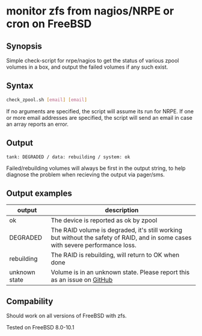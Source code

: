 # monitor zfs from nagios/NRPE or cron on FreeBSD

## Synopsis

Simple check-script for nrpe/nagios to get the status of various zpool volumes in a box, and output the failed volumes if any such exist.

## Syntax

```bash
check_zpool.sh [email] [email]
```

If no arguments are specified, the script will assume its run for NRPE. If one or more email addresses are specified, the script will send an email in case an array reports an error.

## Output

`tank: DEGRADED / data: rebuilding / system: ok`

Failed/rebuilding volumes will always be first in the output string, to help diagnose the problem when recieving the output via pager/sms.

## Output examples

| output | description |
| -- | -- |
| ok | The device is reported as ok by zpool |
| DEGRADED | The RAID volume is degraded, it's still working but without the safety of RAID, and in some cases with severe performance loss. |
| rebuilding | The RAID is rebuilding, will return to OK when done |
| unknown state | Volume is in an unknown state. Please report this as an issue on [GitHub](https://github.com/Klintrup/check_zpool/issues) |

## Compability

Should work on all versions of FreeBSD with zfs.

Tested on FreeBSD 8.0-10.1
